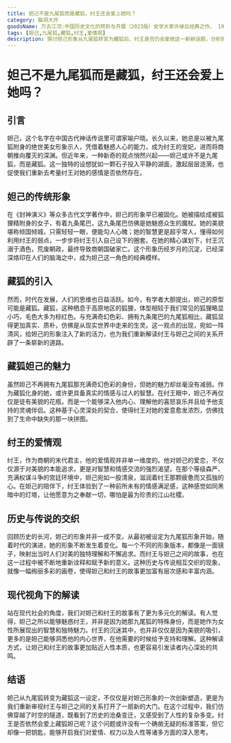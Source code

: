 ```yaml
---
title: 妲己不是九尾狐而是藏狐，纣王还会爱上她吗？
category: 脑洞大开
goodsName: 万古江河:中国历史文化的转折与开展（2023版）史学大家许倬云经典之作、 19年清华校长赠送新生之书
tags: [妲己,九尾狐,藏狐,纣王,爱情观]
description: 探讨妲己形象从九尾狐转变为藏狐后，纣王是否仍会爱她这一新颖话题，分析妲己不同形象特点、纣王爱情观，以及此设定对理解爱情、权力和人性的意义。
---
```


# 妲己不是九尾狐而是藏狐，纣王还会爱上她吗？

## 引言

妲己，这个名字在中国古代神话传说里可谓家喻户晓。长久以来，她总是以被九尾狐附身的绝世美女形象示人，凭借着魅惑人心的能力，成为纣王的宠妃，进而将商朝推向覆灭的深渊。但近年来，一种新奇的观点悄然兴起——妲己或许不是九尾狐，而是藏狐。这一独特的设想犹如一颗石子投入平静的湖面，激起层层涟漪，也促使我们重新去考量纣王对她的感情是否依然存在。

## 妲己的传统形象

在《封神演义》等众多古代文学著作中，妲己的形象早已被固化。她被描绘成被狐狸精附身的女子，有着九条尾巴，这九条尾巴仿佛是她魅惑众生的魔杖。她的美貌堪称倾国倾城，只需轻轻一眼，便能勾人心魄；她的智慧更是超乎常人，懂得如何利用纣王的弱点，一步步将纣王引入自己设下的圈套。在她的精心谋划下，纣王沉溺于酒色，荒废朝政，最终导致商朝国破家亡。这个形象历经岁月的沉淀，已经深深烙印在人们的脑海之中，成为妲己这一角色的经典模样。

## 藏狐的引入

然而，时代在发展，人们的思维也日益活跃。如今，有学者大胆提出，妲己的原型可能是藏狐。藏狐，这种栖息于高原地区的狐狸，体型相较于我们常见的狐狸略显小巧，毛色大多为棕红色。与充满奇幻色彩、拥有九条尾巴的九尾狐相比，藏狐显得更加真实、质朴，仿佛是从现实世界中走来的生灵。这一观点的出现，宛如一阵清风，给妲己的形象注入了新的活力，也为我们重新解读纣王与妲己之间的关系开辟了一条崭新的道路。

## 藏狐妲己的魅力

虽然妲己不再拥有九尾狐那充满奇幻色彩的身份，但她的魅力却丝毫没有减弱。作为藏狐化身的她，或许更具备真实的情感与过人的智慧。在纣王眼中，妲己不再仅仅是徒有美貌的花瓶，而是一个能够深入他内心、理解他的喜怒哀乐并且给予他支持的灵魂伴侣。这种基于心灵深处的契合，使得纣王对她的爱意愈发浓烈，仿佛找到了生命中缺失的那一块拼图。

## 纣王的爱情观

纣王，作为商朝的末代君主，他的爱情观并非单一维度的。他对妲己的爱恋，不仅仅源于对美貌的本能追求，更是对智慧和情感交流的强烈渴望。在那个等级森严、充满权谋斗争的宫廷环境中，妲己宛如一股清泉，滋润着纣王那颗疲惫而又孤独的心。在妲己的陪伴下，纣王体验到了一种前所未有的情感满足感，这种感觉如同黑暗中的灯塔，让他愿意为之奉献一切，哪怕是最为珍贵的江山社稷。

## 历史与传说的交织

回顾历史的长河，妲己的形象并非一成不变。从最初被设定为九尾狐形象开始，随着时代的演进，她的形象不断发生着变化。每一个不同的形象版本，都像是一面镜子，映射出当时人们对美的独特理解和不懈追求。而纣王与妲己之间的故事，也在这一过程中被不断地重新诠释和赋予新的意义。这种历史与传说相互交织的现象，就像一幅绚丽多彩的画卷，使得妲己和纣王的故事更加富有层次感和丰富内涵。

## 现代视角下的解读

站在现代社会的角度，我们对妲己和纣王的故事有了更为多元化的解读。有人觉得，妲己之所以能够魅惑纣王，并非是因为她那九尾狐的特殊身份，而是她作为女性所展现出的智慧和独特魅力。纣王的沉迷其中，也并非仅仅是因为美貌的吸引，更多的是妲己能够洞悉他的内心世界，在他需要的时候给予支持和理解。这种解读方式，让妲己和纣王的故事更加贴近人性本质，也更容易引发读者内心深处的共鸣。

## 结语

妲己从九尾狐转变为藏狐这一设定，不仅仅是对妲己形象的一次创新塑造，更是为我们重新审视纣王与妲己之间的关系打开了一扇新的大门。在这个过程中，我们仿佛穿越了时空的隧道，既看到了历史的沧桑变迁，又感受到了人性的复杂多变。纣王是否依然会爱上藏狐妲己呢？这个问题或许没有一个确凿无疑的标准答案，但它却像一把钥匙，能够开启我们对爱情、权力以及人性等诸多方面的深入思考。